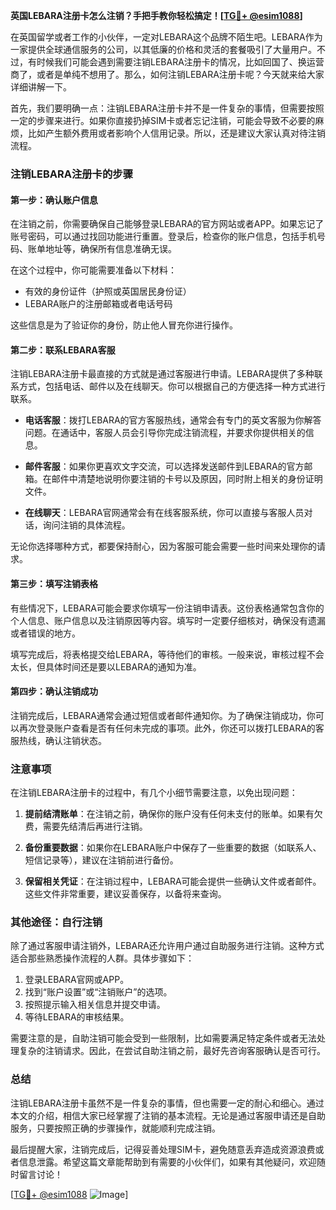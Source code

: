 **英国LEBARA注册卡怎么注销？手把手教你轻松搞定！[[TG💪+ @esim1088](https://t.me/s/esim1088)]**

在英国留学或者工作的小伙伴，一定对LEBARA这个品牌不陌生吧。LEBARA作为一家提供全球通信服务的公司，以其低廉的价格和灵活的套餐吸引了大量用户。不过，有时候我们可能会遇到需要注销LEBARA注册卡的情况，比如回国了、换运营商了，或者是单纯不想用了。那么，如何注销LEBARA注册卡呢？今天就来给大家详细讲解一下。

首先，我们要明确一点：注销LEBARA注册卡并不是一件复杂的事情，但需要按照一定的步骤来进行。如果你直接扔掉SIM卡或者忘记注销，可能会导致不必要的麻烦，比如产生额外费用或者影响个人信用记录。所以，还是建议大家认真对待注销流程。

### 注销LEBARA注册卡的步骤

#### 第一步：确认账户信息
在注销之前，你需要确保自己能够登录LEBARA的官方网站或者APP。如果忘记了账号密码，可以通过找回功能进行重置。登录后，检查你的账户信息，包括手机号码、账单地址等，确保所有信息准确无误。

在这个过程中，你可能需要准备以下材料：
- 有效的身份证件（护照或英国居民身份证）
- LEBARA账户的注册邮箱或者电话号码

这些信息是为了验证你的身份，防止他人冒充你进行操作。

#### 第二步：联系LEBARA客服
注销LEBARA注册卡最直接的方式就是通过客服进行申请。LEBARA提供了多种联系方式，包括电话、邮件以及在线聊天。你可以根据自己的方便选择一种方式进行联系。

- **电话客服**：拨打LEBARA的官方客服热线，通常会有专门的英文客服为你解答问题。在通话中，客服人员会引导你完成注销流程，并要求你提供相关的信息。
  
- **邮件客服**：如果你更喜欢文字交流，可以选择发送邮件到LEBARA的官方邮箱。在邮件中清楚地说明你要注销的卡号以及原因，同时附上相关的身份证明文件。

- **在线聊天**：LEBARA官网通常会有在线客服系统，你可以直接与客服人员对话，询问注销的具体流程。

无论你选择哪种方式，都要保持耐心，因为客服可能会需要一些时间来处理你的请求。

#### 第三步：填写注销表格
有些情况下，LEBARA可能会要求你填写一份注销申请表。这份表格通常包含你的个人信息、账户信息以及注销原因等内容。填写时一定要仔细核对，确保没有遗漏或者错误的地方。

填写完成后，将表格提交给LEBARA，等待他们的审核。一般来说，审核过程不会太长，但具体时间还是要以LEBARA的通知为准。

#### 第四步：确认注销成功
注销完成后，LEBARA通常会通过短信或者邮件通知你。为了确保注销成功，你可以再次登录账户查看是否有任何未完成的事项。此外，你还可以拨打LEBARA的客服热线，确认注销状态。

### 注意事项

在注销LEBARA注册卡的过程中，有几个小细节需要注意，以免出现问题：

1. **提前结清账单**：在注销之前，确保你的账户没有任何未支付的账单。如果有欠费，需要先结清后再进行注销。

2. **备份重要数据**：如果你在LEBARA账户中保存了一些重要的数据（如联系人、短信记录等），建议在注销前进行备份。

3. **保留相关凭证**：在注销过程中，LEBARA可能会提供一些确认文件或者邮件。这些文件非常重要，建议妥善保存，以备将来查询。

### 其他途径：自行注销

除了通过客服申请注销外，LEBARA还允许用户通过自助服务进行注销。这种方式适合那些熟悉操作流程的人群。具体步骤如下：

1. 登录LEBARA官网或APP。
2. 找到“账户设置”或“注销账户”的选项。
3. 按照提示输入相关信息并提交申请。
4. 等待LEBARA的审核结果。

需要注意的是，自助注销可能会受到一些限制，比如需要满足特定条件或者无法处理复杂的注销请求。因此，在尝试自助注销之前，最好先咨询客服确认是否可行。

### 总结

注销LEBARA注册卡虽然不是一件复杂的事情，但也需要一定的耐心和细心。通过本文的介绍，相信大家已经掌握了注销的基本流程。无论是通过客服申请还是自助服务，只要按照正确的步骤操作，就能顺利完成注销。

最后提醒大家，注销完成后，记得妥善处理SIM卡，避免随意丢弃造成资源浪费或者信息泄露。希望这篇文章能帮助到有需要的小伙伴们，如果有其他疑问，欢迎随时留言讨论！

[[TG💪+ @esim1088](https://t.me/s/esim1088) ![Image](https://i.postimg.cc/4NQfJmqS/Snipaste-2025-05-13-00-14-12.png)]